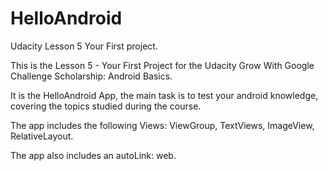 # HelloAndroid
Udacity Lesson 5 Your First project.

This is the Lesson 5 - Your First Project for  the Udacity Grow With Google Challenge Scholarship: Android Basics.

It is the HelloAndroid App, the main task is to test your android knowledge, covering the topics studied during the course.

The app includes the following Views: ViewGroup, TextViews, ImageView, RelativeLayout.

The app also includes an autoLink: web.


